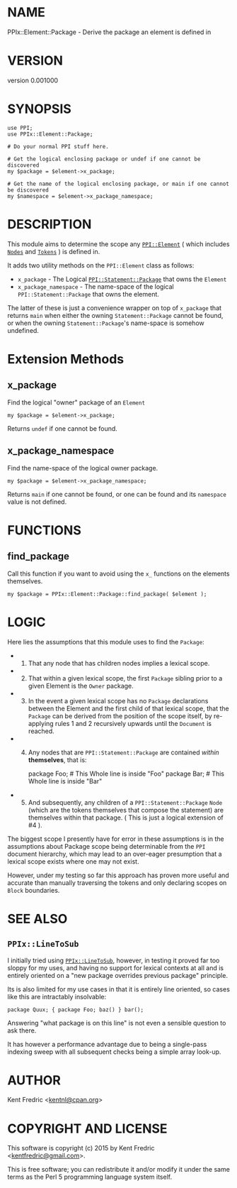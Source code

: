 # NAME

PPIx::Element::Package - Derive the package an element is defined in

# VERSION

version 0.001000

# SYNOPSIS

    use PPI;
    use PPIx::Element::Package;

    # Do your normal PPI stuff here.

    # Get the logical enclosing package or undef if one cannot be discovered
    my $package = $element->x_package;

    # Get the name of the logical enclosing package, or main if one cannot be discovered
    my $namespace = $element->x_package_namespace;

# DESCRIPTION

This module aims to determine the scope any [`PPI::Element`](https://metacpan.org/pod/PPI::Element)
( which includes [`Nodes`](https://metacpan.org/pod/PPI::Node) and [`Tokens`](https://metacpan.org/pod/PPI::Token) ) is defined in.

It adds two utility methods on the `PPI::Element` class as follows:

- `x_package` - The Logical [`PPI::Statement::Package`](https://metacpan.org/pod/PPI::Statement::Package) that owns the `Element`
- `x_package_namespace` - The name-space of the logical `PPI::Statement::Package` that owns the element.

The latter of these is just a convenience wrapper on top of `x_package` that
returns `main` when either the owning `Statement::Package` cannot be found,
or when the owning `Statement::Package`'s name-space is somehow undefined.

# Extension Methods

## x\_package

Find the logical "owner" package of an `Element`

    my $package = $element->x_package;

Returns `undef` if one cannot be found.

## x\_package\_namespace

Find the name-space of the logical owner package.

    my $package = $element->x_package_namespace;

Returns `main` if one cannot be found, or one can be found and its `namespace` value is not defined.

# FUNCTIONS

## find\_package

Call this function if you want to avoid using the `x_` functions on the elements themselves.

    my $package = PPIx::Element::Package::find_package( $element );

# LOGIC

Here lies the assumptions that this module uses to find the `Package`:

- 1. That any node that has children nodes implies a lexical scope.
- 2. That within a given lexical scope, the first `Package` sibling prior
to a given Element is the `Owner` package.
- 3. In the event a given lexical scope has no `Package` declarations
between the Element and the first child of that lexical scope, that the
`Package` can be derived from the position of the scope itself, by re-applying
rules 1 and 2 recursively upwards until the `Document` is reached.
- 4. Any nodes that are `PPI::Statement::Package` are contained _within_
**themselves**, that is:

        package Foo; # This Whole line is inside "Foo"
        package Bar; # This Whole line is inside "Bar"

- 5. And subsequently, any children of a `PPI::Statement::Package` `Node`
(which are the tokens themselves that compose the statement) are themselves
within that package. ( This is just a logical extension of #4 ).

The biggest scope I presently have for error in these assumptions is in the
assumptions about Package scope being determinable from the `PPI` document
hierarchy, which may lead to an over-eager presumption that a lexical scope
exists where one may not exist.

However, under my testing so far this approach has proven more useful and
accurate than manually traversing the tokens and only declaring scopes on
`Block` boundaries.

# SEE ALSO

## `PPIx::LineToSub`

I initially tried using [`PPIx::LineToSub`](https://metacpan.org/pod/PPIx::LineToSub), however,
in testing it proved far too sloppy for my uses, and having no support for
lexical contexts at all and is entirely oriented on a
"new package overrides previous package" principle.

Its is also limited for my use cases in that it is entirely line oriented,
so cases like this are intractably insolvable:

    package Quux; { package Foo; baz() } bar();

Answering "what package is on this line" is not even a sensible question to
ask there.

It has however a performance advantage due to being a single-pass indexing
sweep with all subsequent checks being a simple array look-up.

# AUTHOR

Kent Fredric &lt;kentnl@cpan.org>

# COPYRIGHT AND LICENSE

This software is copyright (c) 2015 by Kent Fredric &lt;kentfredric@gmail.com>.

This is free software; you can redistribute it and/or modify it under
the same terms as the Perl 5 programming language system itself.
